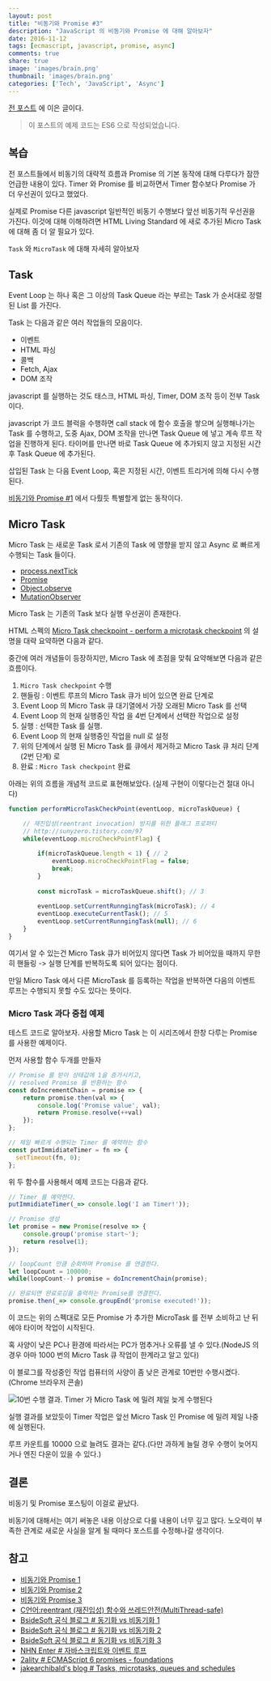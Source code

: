 ```yaml
---
layout: post
title: "비동기와 Promise #3"
description: "JavaScript 의 비동기와 Promise 에 대해 알아보자"
date: 2016-11-12
tags: [ecmascript, javascript, promise, async]
comments: true
share: true
image: 'images/brain.png'
thumbnail: 'images/brain.png'
categories: ['Tech', 'JavaScript', 'Async']
---
```


<!-- toc -->

[전 포스트](/blog/2016/11/09/javascript-async-promise-2/) 에 이은 글이다.

> 이 포스트의 예제 코드는 ES6 으로 작성되었습니다.

## 복습

전 포스트들에서 비동기의 대략적 흐름과 Promise 의 기본 동작에 대해 다루다가 잠깐 언급한 내용이 있다. Timer 와 Promise 를 비교하면서 Timer 함수보다 Promise 가 더 우선권이 있다고 했었다.

실제로 Promise 다른 javascript 일반적인 비동기 수행보다 앞선 비동기적 우선권을 가진다. 이것에 대해 이해하려면 HTML Living Standard 에 새로 추가된 Micro Task 에 대해 좀 더 알 필요가 있다.

`Task` 와 `MicroTask` 에 대해 자세히 알아보자

## Task

Event Loop 는 하나 혹은 그 이상의 Task Queue 라는 부르는 Task 가 순서대로 정렬된 List 를 가진다. 

Task 는 다음과 같은 여러 작업들의 모음이다.

- 이벤트
- HTML 파싱
- 콜백
- Fetch, Ajax
- DOM 조작

javascript 를 실행하는 것도 태스크, HTML 파싱, Timer, DOM 조작 등이 전부 Task 이다.

javascript 가 코드 블럭을 수행하면 call stack 에 함수 호출을 쌓으며 실행해나가는 Task 를 수행하고, 도중 Ajax, DOM 조작을 만나면 Task Queue 에 넣고 계속 루프 작업을 진행하게 된다. 타이머를 만나면 바로 Task Queue 에 추가되지 않고 지정된 시간 후 Task Queue 에 추가된다.

삽입된 Task 는 다음 Event Loop, 혹은 지정된 시간, 이벤트 트리거에 의해 다시 수행된다.

[비동기와 Promise #1](/blog/2016/11/08/javascript-async-promise-1/) 에서 다뤘듯 특별할게 없는 동작이다.

## Micro Task

Micro Task 는 새로운 Task 로서 기존의 Task 에 영향을 받지 않고 Async 로 빠르게 수행되는 Task 들이다.

- [process.nextTick](https://blog.outsider.ne.kr/739)
- [Promise](https://developer.mozilla.org/ko/docs/Web/JavaScript/Reference/Global_Objects/Promise)
- [Object.observe](https://developer.mozilla.org/ko/docs/Web/JavaScript/Reference/Global_Objects/Object/observe)
- [MutationObserver](https://developer.mozilla.org/ko/docs/Web/API/MutationObserver)

Micro Task 는 기존의 Task 보다 실행 우선권이 존재한다.

HTML 스펙의 [Micro Task checkpoint - perform a microtask checkpoint](https://html.spec.whatwg.org/multipage/webappapis.html#perform-a-microtask-checkpoint) 의 설명을 대략 요약하면 다음과 같다.

중간에 여러 개념들이 등장하지만, Micro Task 에 초점을 맞춰 요약해보면 다음과 같은 흐름이다.

1. `Micro Task checkpoint` 수행
2. 핸들링 : 이벤트 루프의 Micro Task 큐가 비어 있으면 완료 단계로
3. Event Loop 의 Micro Task 큐 대기열에서 가장 오래된 Micro Task 를 선택
4. Event Loop 의 현재 실행중인 작업 을 4번 단계에서 선택한 작업으로 설정
5. 실행 : 선택한 Task 를 실행.
6. Event Loop 의 현재 실행중인 작업을 null 로 설정
7. 위의 단계에서 실행 된 Micro Task 를 큐에서 제거하고 Micro Task 큐 처리 단계 (2번 단계) 로
8. 완료 : `Micro Task checkpoint` 완료

아래는 위의 흐름을 개념적 코드로 표현해보았다. (실제 구현이 이렇다는건 절대 아니다)

```javascript
function performMicroTaskCheckPoint(eventLoop, microTaskQueue) {

    // 재진입성(reentrant invocation) 방지를 위한 플래그 프로퍼티
    // http://sunyzero.tistory.com/97
    while(eventLoop.microCheckPointFlag) {
    
        if(microTaskQueue.length < 1) { // 2
            eventLoop.microCheckPointFlag = false;
            break;
        }
        
        const microTask = microTaskQueue.shift(); // 3
        
        eventLoop.setCurrentRunngingTask(microTask); // 4
        eventLoop.executeCurrentTask(); // 5
        eventLoop.setCurrentRunngingTask(null); // 6
    }
}
```

여기서 알 수 있는건 Micro Task 큐가 비어있지 않다면 Task 가 비어있을 때까지 무한히 핸들링 -> 실행 단계를 반복하도록 되어 있다는 점이다.

만일 Micro Task 에서 다른 MicroTask 를 등록하는 작업을 반복하면 다음의 이벤트 루프는 수행되지 못할 수도 있다는 뜻이다.

### Micro Task 과다 중첩 예제

테스트 코드로 알아보자. 사용할 Micro Task 는 이 시리즈에서 한창 다루는 Promise 를 사용한 예제이다.

먼저 사용할 함수 두개를 만들자

```javascript
// Promise 를 받아 상태값에 1을 증가시키고,
// resolved Promise 를 반환하는 함수
const doIncrementChain = promise => {
    return promise.then(val => {
        console.log('Promise value', val);
        return Promise.resolve(++val)
    });
};

// 제일 빠르게 수행되는 Timer 를 예약하는 함수
const putImmidiateTimer = fn => {
  setTimeout(fn, 0);
};
```

위 두 함수를 사용해서 예제 코드는 다음과 같다.

```javascript
// Timer 를 예약한다.
putImmidiateTimer(_=> console.log('I am Timer!'));

// Promise 생성
let promise = new Promise(resolve => {
    console.group('promise start~');
    return resolve(1);
});

// loopCount 만큼 순회하며 Promise 를 연결한다.
let loopCount = 100000;
while(loopCount--) promise = doIncrementChain(promise);

// 완료되면 완료로깅을 출력하는 Promise를 연결한다.
promise.then(_=> console.groupEnd('promise executed!'));
```

이 코드는 위의 스펙대로 모든 Promise 가 추가한 MicroTask 를 전부 소비하고 난 뒤에야 타이머 작업이 시작된다.

혹 사양이 낮은 PC나 환경에 따라서는 PC가 멈추거나 오류를 낼 수 있다.(NodeJS 의 경우 아마 1000 번의 Micro Task 큐 작업이 한계라고 알고 있다)

이 블로그를 작성중인 작업 컴퓨터의 사양이 좀 낮은 관계로 10번만 수행시켰다. (Chrome 브라우저 콘솔)

![10번 수행 결과. Timer 가 Micro Task 에 밀려 제일 늦게 수행된다](/blog/images/promise/P_T.png)

실행 결과를 보았듯이 Timer 작업은 앞선 Micro Task 인 Promise 에 밀려 제일 나중에 실행된다.

루프 카운트를 10000 으로 늘려도 결과는 같다.(다만 과하게 늘릴 경우 수행이 늦어지거나 엔진 다운이 있을 수 있다.)

## 결론

비동기 및 Promise 포스팅이 이걸로 끝났다.

비동기에 대해서는 여기 써놓은 내용 이상으로 다룰 내용이 너무 깊고 많다. 노오력이 부족한 관계로 새로운 사실을 알게 될 때마다 포스트를 수정해나갈 생각이다.

## 참고
- [비동기와 Promise 1](/blog/2016/11/08/javascript-async-promise-1/) 
- [비동기와 Promise 2](/blog/2016/11/09/javascript-async-promise-2/) 
- [비동기와 Promise 3](/blog/2016/11/12/javascript-async-promise-3/) 
- [C언어:reentrant (재진입성) 함수와 쓰레드안전(MultiThread-safe)](http://sunyzero.tistory.com/97)
- [BsideSoft 공식 블로그 # 동기화 vs 비동기화 1](http://www.bsidesoft.com/?p=399)
- [BsideSoft 공식 블로그 # 동기화 vs 비동기화 2](http://www.bsidesoft.com/?p=414)
- [BsideSoft 공식 블로그 # 동기화 vs 비동기화 3](http://www.bsidesoft.com/?p=423)
- [NHN Enter # 자바스크립트와 이벤트 루프](https://github.com/nhnent/fe.javascript/wiki/June-13-June-17,-2016)
- [2ality # ECMAScript 6 promises - foundations](http://www.2ality.com/2014/09/es6-promises-foundations.html)
- [jakearchibald's blog # Tasks, microtasks, queues and schedules](https://jakearchibald.com/2015/tasks-microtasks-queues-and-schedules)
